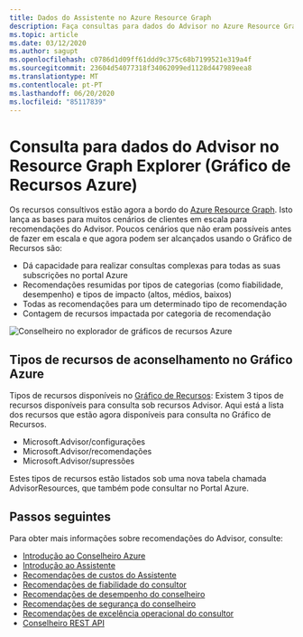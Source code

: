 ```yaml
---
title: Dados do Assistente no Azure Resource Graph
description: Faça consultas para dados do Advisor no Azure Resource Graph
ms.topic: article
ms.date: 03/12/2020
ms.author: sagupt
ms.openlocfilehash: c0786d1d09ff61ddd9c375c68b7199521e319a4f
ms.sourcegitcommit: 23604d54077318f34062099ed1128d447989eea8
ms.translationtype: MT
ms.contentlocale: pt-PT
ms.lasthandoff: 06/20/2020
ms.locfileid: "85117839"
---
```

# <a name="query-for-advisor-data-in-resource-graph-explorer-azure-resource-graph"></a>Consulta para dados do Advisor no Resource Graph Explorer (Gráfico de Recursos Azure)

Os recursos consultivos estão agora a bordo do [Azure Resource Graph](https://azure.microsoft.com/features/resource-graph/). Isto lança as bases para muitos cenários de clientes em escala para recomendações do Advisor. Poucos cenários que não eram possíveis antes de fazer em escala e que agora podem ser alcançados usando o Gráfico de Recursos são:
* Dá capacidade para realizar consultas complexas para todas as suas subscrições no portal Azure
* Recomendações resumidas por tipos de categorias (como fiabilidade, desempenho) e tipos de impacto (altos, médios, baixos)
* Todas as recomendações para um determinado tipo de recomendação
* Contagem de recursos impactada por categoria de recomendação

![Conselheiro no explorador de gráficos de recursos Azure](./media/azure-resource-graph-1.png)  


## <a name="advisor-resource-types-in-azure-graph"></a>Tipos de recursos de aconselhamento no Gráfico Azure

Tipos de recursos disponíveis no [Gráfico de Recursos](https://docs.microsoft.com/azure/governance/resource-graph/): Existem 3 tipos de recursos disponíveis para consulta sob recursos Advisor. Aqui está a lista dos recursos que estão agora disponíveis para consulta no Gráfico de Recursos.
* Microsoft.Advisor/configurações
* Microsoft.Advisor/recomendações
* Microsoft.Advisor/supressões

Estes tipos de recursos estão listados sob uma nova tabela chamada AdvisorResources, que também pode consultar no Portal Azure.


## <a name="next-steps"></a>Passos seguintes

Para obter mais informações sobre recomendações do Advisor, consulte:
* [Introdução ao Conselheiro Azure](advisor-overview.md)
* [Introdução ao Assistente](advisor-get-started.md)
* [Recomendações de custos do Assistente](advisor-cost-recommendations.md)
* [Recomendações de fiabilidade do consultor](advisor-high-availability-recommendations.md)
* [Recomendações de desempenho do conselheiro](advisor-performance-recommendations.md)
* [Recomendações de segurança do conselheiro](advisor-security-recommendations.md)
* [Recomendações de excelência operacional do consultor](advisor-operational-excellence-recommendations.md)
* [Conselheiro REST API](https://docs.microsoft.com/rest/api/advisor/)
